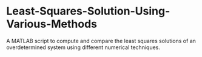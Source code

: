 # Least-Squares-Solution-Using-Various-Methods
A MATLAB script to compute and compare the least squares solutions of an overdetermined system using different numerical techniques.
